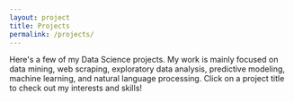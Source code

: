 ```yaml
---
layout: project
title: Projects
permalink: /projects/
---
```


Here's a few of my Data Science projects.  My work is mainly focused on data mining, web scraping, exploratory data analysis, predictive modeling, machine learning, and natural language processing.  Click on a project title to check out my interests and skills!
